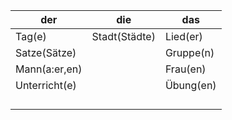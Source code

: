 | der           | die            | das       |
|---------------|----------------|-----------|
| Tag(e)        | Stadt(Städte)  | Lied(er)  |
| Satze(Sätze)  |                | Gruppe(n) |
| Mann(a:er,en) |                | Frau(en)  |
| Unterricht(e) |                | Übung(en) |
|               |                |           |
|               |                |           |
|               |                |           |
|               |                |           |